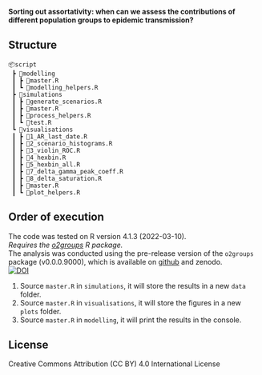 
**Sorting out assortativity: when can we assess the contributions of different population groups to epidemic transmission?**

## Structure

```
📦script
 ┣ 📂modelling
 ┃ ┣ 📜master.R
 ┃ ┗ 📜modelling_helpers.R
 ┣ 📂simulations
 ┃ ┣ 📜generate_scenarios.R
 ┃ ┣ 📜master.R
 ┃ ┣ 📜process_helpers.R
 ┃ ┗ 📜test.R
 ┗ 📂visualisations
 ┃ ┣ 📜1_AR_last_date.R
 ┃ ┣ 📜2_scenario_histograms.R
 ┃ ┣ 📜3_violin_ROC.R
 ┃ ┣ 📜4_hexbin.R
 ┃ ┣ 📜5_hexbin_all.R
 ┃ ┣ 📜7_delta_gamma_peak_coeff.R
 ┃ ┣ 📜8_delta_saturation.R
 ┃ ┣ 📜master.R
 ┃ ┗ 📜plot_helpers.R

```
## Order of execution
The code was tested on R version 4.1.3 (2022-03-10). \
*Requires the [o2groups](https://github.com/CyGei/o2groups) R package.*\
The analysis was conducted using the pre-release version of the `o2groups` package (v0.0.0.9000), which is available on [github](https://github.com/CyGei/o2groups/releases/tag/0.0.0.9000) and zenodo.\
[![DOI](https://zenodo.org/badge/DOI/10.5281/zenodo.10616156.svg)](https://doi.org/10.5281/zenodo.10616156)


1. Source `master.R` in `simulations`, it will store the results in a new `data` folder.
2. Source `master.R` in `visualisations`, it will store the figures in a new `plots` folder.
3. Source `master.R` in `modelling`, it will print the results in the console.


## License
Creative Commons Attribution (CC BY) 4.0 International License